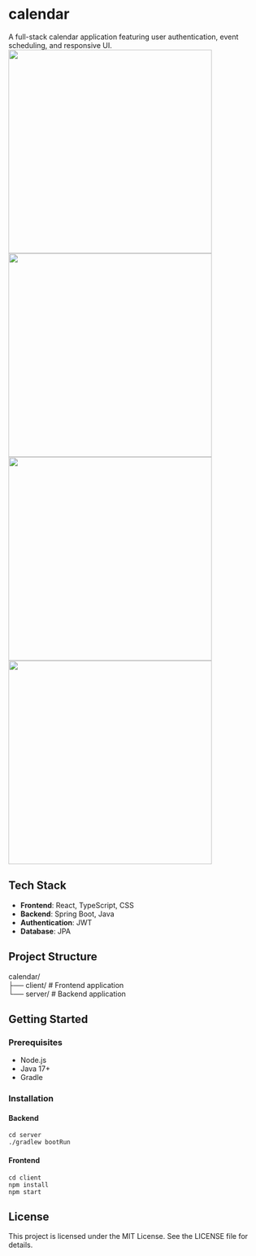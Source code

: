# calendar

A full-stack calendar application featuring user authentication, event scheduling, and responsive UI.
<br>
<img src="https://calendar-front-dev.s3.ap-northeast-2.amazonaws.com/images/signIn.gif" width="400"/>
<img src="https://calendar-front-dev.s3.ap-northeast-2.amazonaws.com/images/viewselector.gif" width="400"/>
<br>
<img src="https://calendar-front-dev.s3.ap-northeast-2.amazonaws.com/images/createEvent.gif" width="400"/>
<img src="https://calendar-front-dev.s3.ap-northeast-2.amazonaws.com/images/eventDetails.gif" width="400"/>

## Tech Stack

- **Frontend**: React, TypeScript, CSS
- **Backend**: Spring Boot, Java
- **Authentication**: JWT
- **Database**: JPA

## Project Structure

calendar/ 
<br>├── client/ # Frontend application
<br>└── server/ # Backend application

## Getting Started

### Prerequisites

- Node.js
- Java 17+
- Gradle

### Installation

#### Backend

```
cd server
./gradlew bootRun
```

#### Frontend

```
cd client
npm install
npm start
```

## License

This project is licensed under the MIT License. See the LICENSE file for details.
